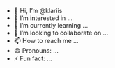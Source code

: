 - 👋 Hi, I’m @klariis
- 👀 I’m interested in ...
- 🌱 I’m currently learning ...
- 💞️ I’m looking to collaborate on ...
- 📫 How to reach me ...
- 😄 Pronouns: ...
- ⚡ Fun fact: ...

<!---
klariis/klariis is a ✨ special ✨ repository because its `README.md` (this file) appears on your GitHub profile.
You can click the Preview link to take a look at your changes.
--->
